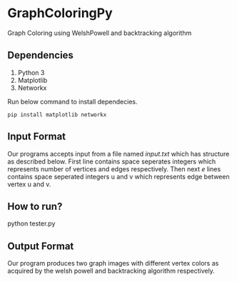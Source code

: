 # GraphColoringPy

Graph Coloring using WelshPowell and backtracking algorithm

## Dependencies
1) Python 3
2) Matplotlib
3) Networkx

Run below command to install dependecies.
```
pip install matplotlib networkx
```

## Input Format
Our programs accepts input from a file named *input.txt* which has structure as described below.
First line contains space seperates integers which represents number of vertices and edges respectively.
Then next *e* lines contains space seperated integers u and v which represents edge between vertex u and v.

## How to run?
python tester.py 

## Output Format
Our program produces two graph images with different vertex colors as acquired by the welsh powell and backtracking algorithm respectively.

